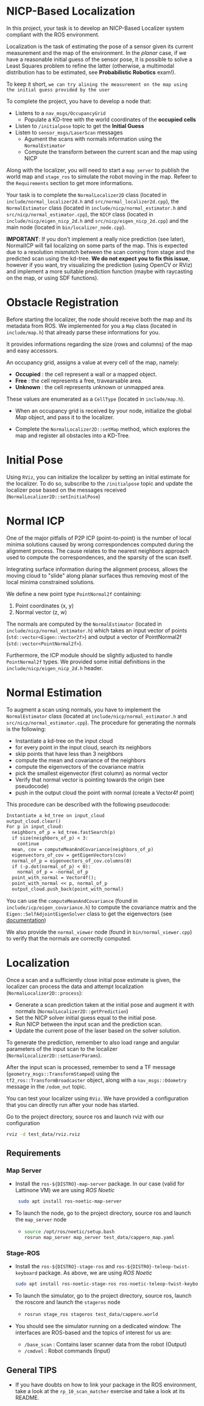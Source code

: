 # NICP-Based Localization
In this project, your task is to develop an NICP-Based Localizer system compliant with the ROS environment.

Localization is the task of estimating the pose of a sensor given its current measurement and the map of the environment. In the _planar_ case, if we have a reasonable initial guess of the sensor pose, it is possible to solve a Least Squares problem to refine the latter (otherwise, a multimodal  distribution has to be estimated, see __Probabilistic Robotics__ exam!).

To keep it short, `we can try alining the measurement on the map using the initial guess provided by the user`

To complete the project, you have to develop a node that:
- Listens to a `nav_msgs/OccupancyGrid`
  - Populate a KD-tree with the world coordinates of the __occupied cells__
- Listen to `/initialpose` topic to get the __Initial Guess__
- Listen to `sensor_msgs/LaserScan` messages
  - Agument the scans with normals information using the `NormalEstimator`
  - Compute the transform between the current scan and the map using NICP

Along with the localizer, you will need to start a `map_server` to publish the world map and `stage_ros` to simulate the robot moving in the map. Refeer to the `Requirements` section to get more informations.

Your task is to complete the `NormalLocalizer2D` class (located in `include/normal_localizer2d.h` and `src/normal_localizer2d.cpp`), the `NormalEstimator` class (located in `include/nicp/normal_estimator.h` and `src/nicp/normal_estimator.cpp`), the `NICP` class (located in `include/nicp/eigen_nicp_2d.h` and `src/nicp/eigen_nicp_2d.cpp`) and the main node (located in `bin/localizer_node.cpp`).

**IMPORTANT**: If you don't implement a really nice prediction (see later), NormalICP will fail localizing on some parts of the map. This is expected due to a resolution mismatch between the scan coming from stage and the predicted scan using the kd-tree. __We do not expect you to fix this issue__, however if you want, try visualizing the prediction (using OpenCV or RViz) and implement a more suitable prediction function (maybe with raycasting on the map, or using SDF functions).

# Obstacle Registration
Before starting the localizer, the node should receive both the map and its metadata from ROS. We implemented for you a `Map` class (located in `include/map.h`) that already parse these informations for you.

It provides informations regarding the size (rows and columns) of the map and easy accessors.

An occupancy grid, assigns a value at every cell of the map, namely:
  - **Occupied** : the cell represent a wall or a mapped object.
  - **Free** : the cell represents a free, travearsable area.
  - **Unknown** : the cell represents unknown or unmapped area.

These values are enumerated as a `CellType` (located in `include/map.h`).

- When an occupancy grid is received by your node, initialize the global _Map_ object, and pass it to the localizer.

- Complete the `NormalLocalizer2D::setMap` method, which explores the map and register all obstacles into a KD-Tree.

# Initial Pose
Using `RViz`, you can initialize the localizer by setting an initial estimate for the localizer. To do so, subscribe to the `/initialpose` topic and update the localizer pose based on the messages received (`NormalLocalizer2D::setInitialPose`)

# Normal ICP
One of the major pitfalls of P2P ICP (point-to-point) is the number of local minima solutions caused by wrong correspondences computed during the alignment process. The cause relates to the nearest neighbors approach used to compute the correspondences, and the sparsity of the scan itself.

Integrating surface information during the alignment process, allows the moving cloud to "slide" along planar surfaces thus removing most of the local minima constrained solutions.

We define a new point type `PointNormal2f` containing:
1. Point coordinates (x, y)
2. Normal vector (z, w)

The normals are computed by the `NormalEstimator` (located in `include/nicp/normal_estimator.h`) which takes an input vector of points (`std::vector<Eigen::Vector2f>`) and output a vector of PointNormal2f (`std::vector<PointNormal2f>`).

Furthermore, the ICP module should be slightly adjusted to handle `PointNormal2f` types. We provided some initial definitions in the `include/nicp/eigen_nicp_2d.h` header.

# Normal Estimation
To augment a scan using normals, you have to implement the `NormalEstimator` class (located at `include/nicp/normal_estimator.h` and `src/nicp/normal_estimator.cpp`).
The procedure for generating the normals is the following:

- Instantiate a kd-tree on the input cloud
- for every point in the input cloud, search its neighbors 
- skip points that have less than 3 neighbors
- compute the mean and covariance of the neighbors
- compute the eigenvectors of the covariance matrix
- pick the smallest eigenvector (first column) as normal vector
- Verify that normal vector is pointing towards the origin (see pseudocode)
- push in the output cloud the point with normal (create a Vector4f point)

This procedure can be described with the following pseudocode:

```txt
Instantiate a kd_tree on input_cloud
output_cloud.clear()
For p in input_cloud:
  neighbors_of_p = kd_tree.fastSearch(p)
  if size(neighbors_of_p) < 3:
    continue
  mean, cov = computeMeanAndCovariance(neighbors_of_p)
  eigenvectors_of_cov = getEigenVectors(cov)
  normal_of_p = eigenvectors_of_cov.columns(0)
  if (-p.dot(normal_of_p) < 0):
    normal_of_p = -normal_of_p
  point_with_normal = Vector4f();
  point_with_normal << p, normal_of_p
  output_cloud.push_back(point_with_normal)
```

You can use the `computeMeanAndCovariance` (found in `include/icp/eigen_covariance.h`) to compute the covariance matrix and the `Eigen::SelfAdjointEigenSolver` class to get the eigenvectors (see [documentation](https://eigen.tuxfamily.org/dox/classEigen_1_1SelfAdjointEigenSolver.html#a837627aecb3ba7ed40a2e1bfa3806d08))

We also provide the `normal_viewer` node (found in `bin/normal_viewer.cpp`) to verify that the normals are correctly computed.


# Localization
Once a scan and a sufficiently close initial pose estimate is given, the localizer can process the data and attempt localization (`NormalLocalizer2D::process`):
- Generate a scan prediction taken at the initial pose and augment it with normals (`NormalLocalizer2D::getPrediction`)
- Set the NICP solver initial guess equal to the initial pose.
- Run NICP between the input scan and the prediction scan.
- Update the current pose of the laser based on the solver solution.

To generate the prediction, remember to also load range and angular parameters of the input scan to the localizer (`NormalLocalizer2D::setLaserParams`).

After the input scan is processed, remember to send a TF message (`geometry_msgs::TransformStamped`) using the `tf2_ros::TransformBroadcaster` object, along with a `nav_msgs::Odometry` message in the `/odom_out` topic.

You can test your localizer using `RViz`. We have provided a configuration that you can directly run after your node has started.

Go to the project directory, source ros and launch rviz with our configuration
```sh
rviz -d test_data/rviz.rviz
```

## Requirements


### Map Server
- Install the `ros-${DISTRO}-map-server` package. In our case (valid for Lattinone VM) we are using _ROS Noetic_
   ```sh
    sudo apt install ros-noetic-map-server
   ```
- To launch the node, go to the project directory, source ros and launch the `map_server` node
  - ```sh
    source /opt/ros/noetic/setup.bash
    rosrun map_server map_server test_data/cappero_map.yaml    
    ```

### Stage-ROS
- Install the `ros-${DISTRO}-stage-ros` and `ros-${DISTRO}-teleop-twist-keyboard` package. As above, we are using _ROS Noetic_
  ```sh
  sudo apt install ros-noetic-stage-ros ros-noetic-teleop-twist-keyboard
  ```
- To launch the simulator, go to the project directory, source ros, launch the roscore and launch the `stageros` node
  - ```sh
    rosrun stage_ros stageros test_data/cappero.world
    ```

- You should see the simulator running on a dedicated window. The interfaces are ROS-based and the topics of interest for us are:
  - `/base_scan` : Contains laser scanner data from the robot (Output)
  - `/cmdvel` : Robot commands (Input)
  
## General TIPS
- If you have doubts on how to link your package in the ROS environment, take a look at the `rp_10_scan_matcher` exercise and take a look at its README.
